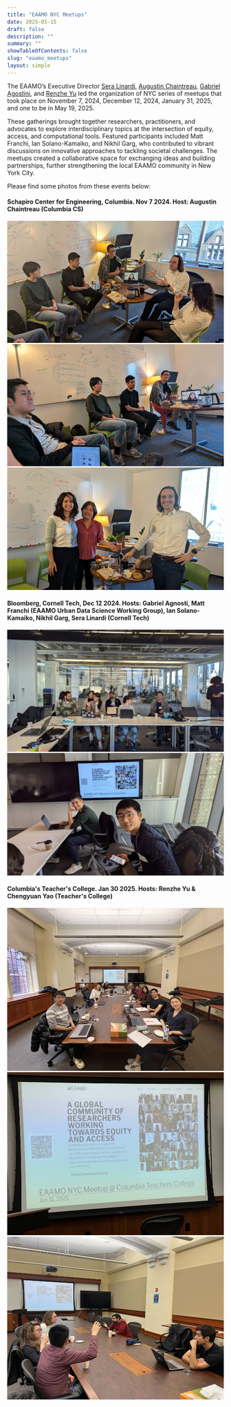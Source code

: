```yaml
---
title: "EAAMO NYC Meetups"
date: 2025-05-15
draft: false
description: ""
summary: ""
showTableOfContents: false
slug: "eaamo_meetups"
layout: simple
---
```

The EAAMO’s Executive Director [Sera Linardi](https://www.linardi.gspia.pitt.edu/), [Augustin Chaintreau](https://www.engineering.columbia.edu/faculty-staff/directory/augustin-chaintreau), [Gabriel Agostini](https://infosci.cornell.edu/content/agostini), and [Renzhe Yu](https://www.tc.columbia.edu/faculty/ry2454/) led the organization of NYC series of meetups that took place on November 7, 2024, December 12, 2024, January 31, 2025, and one to be in May 19, 2025. 

These gatherings brought together researchers, practitioners, and advocates to explore interdisciplinary topics at the intersection of equity, access, and computational tools. Featured participants included Matt Franchi, Ian Solano-Kamaiko, and Nikhil Garg, who contributed to vibrant discussions on innovative approaches to tackling societal challenges. The meetups created a collaborative space for exchanging ideas and building partnerships, further strengthening the local EAAMO community in New York City.

Please find some photos from these events below:

#### Schapiro Center for Engineering, Columbia. Nov 7 2024. Host: Augustin Chaintreau (Columbia CS)

![](images/PXL_20241107_143527085.jpg)
![](images/PXL_20241107_143553335.jpg)
![](images/PXL_20241107_155833698.jpg)

#### Bloomberg, Cornell Tech, Dec 12 2024. Hosts: Gabriel Agnosti, Matt Franchi (EAAMO Urban Data Science Working Group), Ian Solano-Kamaiko, Nikhil Garg, Sera Linardi (Cornell Tech)

![](images/PXL_20241212_150902937.jpg)
![](images/PXL_20241212_150905148.jpg)

#### Columbia's Teacher's College. Jan 30 2025. Hosts: Renzhe Yu & Chengyuan Yao (Teacher's College)

![](images/IMG_5078.jpg)
![](images/IMG_5079.jpg)
![](images/IMG_5497.jpg)